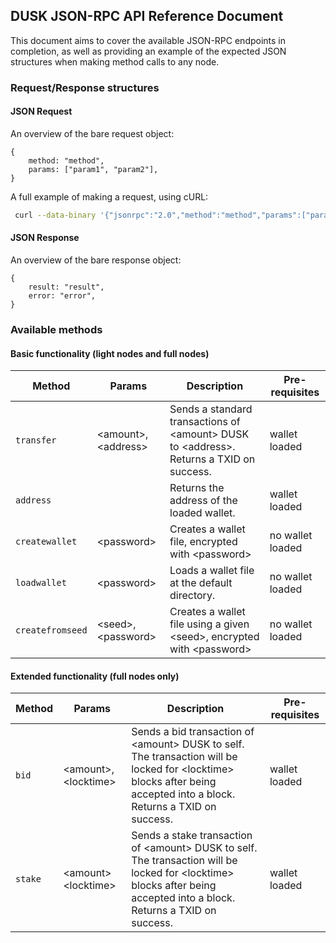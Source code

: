 ## DUSK JSON-RPC API Reference Document

This document aims to cover the available JSON-RPC endpoints in completion, as well as providing an example of the expected JSON structures when making method calls to any node.

### Request/Response structures

#### JSON Request

An overview of the bare request object:

```
{
	method: "method",
	params: ["param1", "param2"],
}
```

A full example of making a request, using cURL:

```bash
 curl --data-binary '{"jsonrpc":"2.0","method":"method","params":["param1", "param2"]}' -H 'content-type:application/json;' http://127.0.0.1:9000
```

#### JSON Response

An overview of the bare response object:

```
{
	result: "result",
	error: "error",
}
```

### Available methods

#### Basic functionality (light nodes and full nodes)

| Method | Params | Description | Pre-requisites |
| ------ | ------ | ----------- | -------------- |
| `transfer` | \<amount\>, \<address\> | Sends a standard transactions of \<amount\> DUSK to \<address\>. Returns a TXID on success. | wallet loaded |
| `address` | | Returns the address of the loaded wallet. | wallet loaded |
| `createwallet` | \<password\> | Creates a wallet file, encrypted with \<password\> | no wallet loaded |
| `loadwallet` | \<password\> | Loads a wallet file at the default directory. | no wallet loaded |
| `createfromseed` | \<seed\>, \<password\> | Creates a wallet file using a given \<seed\>, encrypted with \<password\> | no wallet loaded |

#### Extended functionality (full nodes only)

| Method | Params | Description | Pre-requisites |
| ------ | ------ | ----------- | -------------- |
| `bid` | \<amount\>, \<locktime\> | Sends a bid transaction of \<amount\> DUSK to self. The transaction will be locked for \<locktime\> blocks after being accepted into a block. Returns a TXID on success. | wallet loaded |
| `stake` | \<amount\> \<locktime\> | Sends a stake transaction of \<amount\> DUSK to self. The transaction will be locked for \<locktime\> blocks after being accepted into a block. Returns a TXID on success. | wallet loaded |

